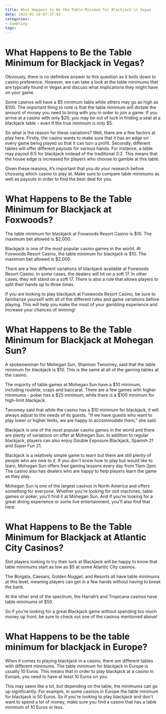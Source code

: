 ```yaml
---
title: What Happens to Be the Table Minimum for Blackjack in Vegas 
date: 2023-01-20 07:37:43
categories:
- Gambling
tags:
---
```



#  What Happens to Be the Table Minimum for Blackjack in Vegas? 

Obviously, there is no definitive answer to this question as it boils down to casino preference. However, we can take a look at the table minimums that are typically found in Vegas and discuss what implications they might have on your game.

Some casinos will have a $5 minimum table while others may go as high as $100. The important thing to note is that the table minimum will dictate the amount of money you need to bring with you in order to join a game. If you arrive at a casino with only $20, you may be out of luck in finding a seat at a blackjack table – even if the true minimum is only $5.

So what is the reason for these variations? Well, there are a few factors at play here. Firstly, the casino wants to make sure that it has an edge on every game being played so that it can turn a profit. Secondly, different tables will offer different payouts for various hands. For instance, a table may payout 6:5 for blackjack instead of the traditional 3:2. This means that the house edge is increased for players who choose to gamble at this table.

Given these reasons, it’s important that you do your research before choosing which casino to play at. Make sure to compare table minimums as well as payouts in order to find the best deal for you.

#  What Happens to Be the Table Minimum for Blackjack at Foxwoods? 

The table minimum for blackjack at Foxwoods Resort Casino is $10. The maximum bet allowed is $2,000.

Blackjack is one of the most popular casino games in the world. At Foxwoods Resort Casino, the table minimum for blackjack is $10. The maximum bet allowed is $2,000.

There are a few different variations of blackjack available at Foxwoods Resort Casino. In some cases, the dealers will hit on a soft 17. In other cases, they will stand on a soft 17. There is also a rule that allows players to split their hands up to three times.

If you are looking to play blackjack at Foxwoods Resort Casino, be sure to familiarize yourself with all of the different rules and game variations before playing. This will help you make the most of your gambling experience and increase your chances of winning!

#  What Happens to Be the Table Minimum for Blackjack at Mohegan Sun? 

A spokeswoman for Mohegan Sun, Shannon Twoomey, said that the table minimum for blackjack is $10. This is the same at all of the gaming tables at the casino.

The majority of table games at Mohegan Sun have a $10 minimum, including roulette, craps and baccarat. There are a few games with higher minimums - poker has a $25 minimum, while there is a $100 minimum for high-limit blackjack.

Twoomey said that while the casino has a $10 minimum for blackjack, it will always adjust to the needs of its guests. "If we have guests who want to play lower or higher limits, we are happy to accommodate them," she said.

Blackjack is one of the most popular casino games in the world and there are plenty of variations on offer at Mohegan Sun. In addition to regular blackjack, players can also enjoy Double Exposure Blackjack, Spanish 21 and Super Fun 21.

Blackjack is a relatively simple game to learn but there are still plenty of people who are new to it. If you don't know how to play but would like to learn, Mohegan Sun offers free gaming lessons every day from 11am-2pm. The casino also has dealers who are happy to help players learn the game as they play.

Mohegan Sun is one of the largest casinos in North America and offers something for everyone. Whether you're looking for slot machines, table games or poker, you'll find it at Mohegan Sun. And if you're looking for a great dining experience or some live entertainment, you'll also find that here.

#  What Happens to Be the Table Minimum for Blackjack at Atlantic City Casinos? 

Slot players looking to try their luck at Blackjack will be happy to know that table minimums start as low as $5 at some Atlantic City casinos. 

The Borgata, Caesars, Golden Nugget, and Resorts all have table minimums at this level, meaning players can get in a few hands without having to break the bank. 

At the other end of the spectrum, the Harrah’s and Tropicana casinos have table minimums of $50. 

So if you’re looking for a great Blackjack game without spending too much money up front, be sure to check out one of the casinos mentioned above!

#  What Happens to be the table minimum for blackjack in Europe?

When it comes to playing blackjack in a casino, there are different tables with different minimums. The table minimum for blackjack in Europe is usually 10 Euros. This means that in order to play blackjack at a casino in Europe, you need to have at least 10 Euros on you.

This may seem like a lot, but depending on the table, the minimums can go up significantly. For example, in some casinos in Europe the table minimum for blackjack is 50 Euros. So if you're looking to play blackjack and don't want to spend a lot of money, make sure you find a casino that has a table minimum of 10 Euros or less.